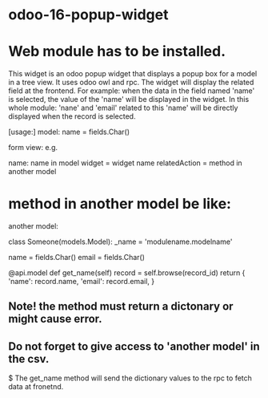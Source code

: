 # odoo-16-popup-widget 
# Web module has to be installed.
This widget is an odoo popup widget that displays a popup box for a model in a tree view. It uses odoo owl and rpc. 
The widget will display the related field at the frontend. 
For example: when the data in the field named 'name' is selected, the value of the 'name' will be displayed in the widget. 
In this whole module:
'nane' and 'email' related to this 'name' will be directly displayed when the record is selected. 

[usage:] 
model:
name = fields.Char()


form view:
<field name="name" widget="popup_widget" relatedModel="modulename.modelname" relatedAction="method_in_python"/>
e.g. 
<field name="name" widget="z_popup.student" relatedAction="get_name"/>

name: name in model
widget = widget name
relatedAction = method in another model

# method in another model be like:
another model:

class Someone(models.Model):
  _name = 'modulename.modelname'
  
  name = fields.Char()
  email = fields.Char()

@api.model
def get_name(self)
  record = self.browse(record_id)
    return {
      'name': record.name,
      'email': record.email,
   }

## Note! the method must return a dictonary or might cause error.
## Do not forget to give access to 'another model' in the csv.
$ The get_name method will send the dictionary values to the rpc to fetch data at fronetnd.
